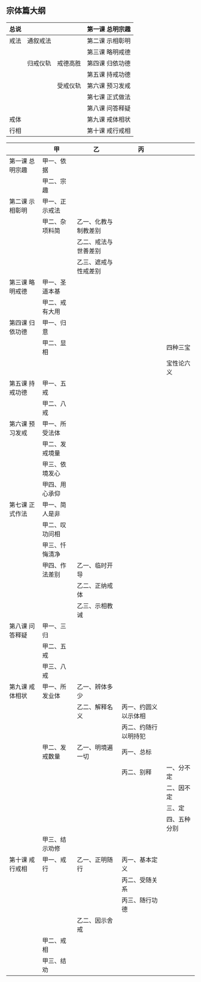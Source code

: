 ## 宗体篇大纲

| 总说 |          |          | 第一课 总明宗趣 |
| ---- | -------- | -------- | --------------- |
| 戒法 | 通叙戒法 |          | 第二课 示相彰明 |
|      |          |          | 第三课 略明戒德 |
|      | 归戒仪轨 | 戒德高胜 | 第四课 归依功德 |
|      |          |          | 第五课 持戒功德 |
|      |          | 受戒仪轨 | 第六课 预习发戒 |
|      |          |          | 第七课 正式做法 |
|      |          |          | 第八课 问答释疑 |
| 戒体 |          |          | 第九课 戒体相状 |
| 行相 |          |          | 第十课 戒行戒相 |

|                 | 甲             | 乙                   | 丙                   |              |
| --------------- | -------------- | -------------------- | -------------------- | ------------ |
| 第一课 总明宗趣 | 甲一、依据     |                      |                      |              |
|                 | 甲二、宗趣     |                      |                      |              |
| 第二课 示相彰明 | 甲一、正示戒法 |                      |                      |              |
|                 | 甲二、杂项料简 | 乙一、化教与制教差别 |                      |              |
|                 |                | 乙二、戒法与世善差别 |                      |              |
|                 |                | 乙三、遮戒与性戒差别 |                      |              |
| 第三课 略明戒德 | 甲一、圣道本基 |                      |                      |              |
|                 | 甲二、戒有大用 |                      |                      |              |
| 第四课 归依功德 | 甲一、归意     |                      |                      |              |
|                 | 甲二、显相     |                      |                      | 四种三宝     |
|                 |                |                      |                      | 宝性论六义   |
| 第五课 持戒功德 | 甲一、五戒     |                      |                      |              |
|                 | 甲二、八戒     |                      |                      |              |
| 第六课 预习发戒 | 甲一、所受法体 |                      |                      |              |
|                 | 甲二、发戒境量 |                      |                      |              |
|                 | 甲三、依境发心 |                      |                      |              |
|                 | 甲四、用心承仰 |                      |                      |              |
| 第七课 正式作法 | 甲一、简人是非 |                      |                      |              |
|                 | 甲二、叹功问相 |                      |                      |              |
|                 | 甲三、忏悔清净 |                      |                      |              |
|                 | 甲四、作法差别 | 乙一、临时开导       |                      |              |
|                 |                | 乙二、正纳戒体       |                      |              |
|                 |                | 乙三、示相教诫       |                      |              |
| 第八课 问答释疑 | 甲一、三归     |                      |                      |              |
|                 | 甲二、五戒     |                      |                      |              |
|                 | 甲三、八戒     |                      |                      |              |
| 第九课 戒体相状 | 甲一、所发业体 | 乙一、辨体多少       |                      |              |
|                 |                | 乙二、解释名义       | 丙一、约圆义以示体相 |              |
|                 |                |                      | 丙二、约随行以明持犯 |              |
|                 | 甲二、发戒数量 | 乙一、明境遍一切     | 丙一、总标           |              |
|                 |                |                      | 丙二、别释           | 一、分不定   |
|                 |                |                      |                      | 二、因不定   |
|                 |                |                      |                      | 三、定       |
|                 |                |                      |                      | 四、五种分别 |
|                 | 甲三、结示劝修 |                      |                      |              |
| 第十课 戒行戒相 | 甲一、戒行     | 乙一、正明随行       | 丙一、基本定义       |              |
|                 |                |                      | 丙二、受随关系       |              |
|                 |                |                      | 丙三、随行功德       |              |
|                 |                | 乙二、因示舍戒       |                      |              |
|                 | 甲二、戒相     |                      |                      |              |
|                 | 甲三、结劝     |                      |                      |              |
